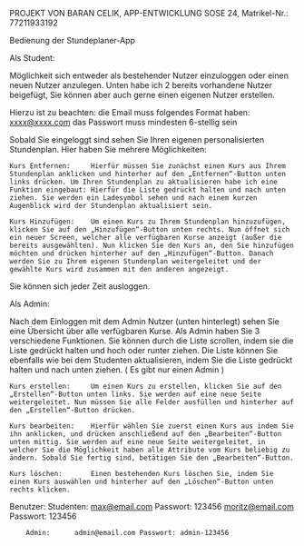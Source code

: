 PROJEKT VON BARAN CELIK, APP-ENTWICKLUNG SOSE 24, Matrikel-Nr.: 77211933192

Bedienung der Stundeplaner-App

Als Student:

Möglichkeit sich entweder als bestehender Nutzer einzuloggen oder einen neuen Nutzer anzulegen. Unten habe ich 2 bereits vorhandene Nutzer beigefügt, Sie können aber auch gerne einen eigenen Nutzer erstellen.

Hierzu ist zu beachten: 	die Email muss folgendes Format haben: xxxx@xxxx.com
				das Passwort muss mindesten 6-stellig sein

Sobald Sie eingeloggt sind sehen Sie Ihren eigenen personalisierten Stundenplan.
Hier haben Sie mehrere Möglichkeiten:

	Kurs Entfernen: 	Hierfür müssen Sie zunächst einen Kurs aus Ihrem Stundenplan anklicken und hinterher auf den „Entfernen“-Button unten links drücken. Um Ihren Stundenplan zu aktualisieren habe ich eine Funktion eingebaut: Hierfür die Liste gedrückt halten und nach unten ziehen. Sie werden ein Ladesymbol sehen und nach einem kurzen Augenblick wird der Stundenplan aktualisiert sein.

	Kurs Hinzufügen:	Um einen Kurs zu Ihrem Stundenplan hinzuzufügen, klicken Sie auf den „Hinzufügen“-Button unten rechts. Nun öffnet sich ein neuer Screen, welcher alle verfügbaren Kurse anzeigt (außer die bereits ausgewählten). Nun klicken Sie den Kurs an, den Sie hinzufügen möchten und drücken hinterher auf den „Hinzufügen“-Button. Danach werden Sie zu Ihrem eigenen Stundenplan weitergeleitet und der gewählte Kurs wird zusammen mit den anderen angezeigt.

Sie können sich jeder Zeit ausloggen.


Als Admin:

Nach dem Einloggen mit dem Admin Nutzer (unten hinterlegt) sehen Sie eine Übersicht über alle verfügbaren Kurse. Als Admin haben Sie 3 verschiedene Funktionen. Sie können durch die Liste scrollen, indem sie die Liste gedrückt halten und hoch oder runter ziehen. Die Liste können Sie ebenfalls wie bei dem Studenten aktualisieren, indem Sie die Liste gedrückt halten und nach unten ziehen. ( Es gibt nur einen Admin )

	Kurs erstellen:		Um einen Kurs zu erstellen, klicken Sie auf den „Erstellen“-Button unten links. Sie werden auf eine neue Seite weitergeleitet. Nun müssen Sie alle Felder ausfüllen und hinterher auf den „Erstellen“-Button drücken. 

	Kurs bearbeiten:	Hierfür wählen Sie zuerst einen Kurs aus indem Sie ihn anklicken, und drücken anschließend auf den „Bearbeiten“-Button unten mittig. Sie werden auf eine neue Seite weitergeleitet, in welcher Sie die Möglichkeit haben alle Attribute vom Kurs beliebig zu ändern. Sobald Sie fertig sind, betätigen Sie den „Bearbeiten“-Button.

	Kurs löschen:		Einen bestehenden Kurs löschen Sie, indem Sie einen Kurs auswählen und hinterher auf den „Löschen“-Button unten rechts klicken.


Benutzer: 	Studenten:	max@email.com  	Passwort: 123456
				moritz@email.com  	Passwort: 123456

		Admin:		admin@email.com	Passwort: admin-123456
